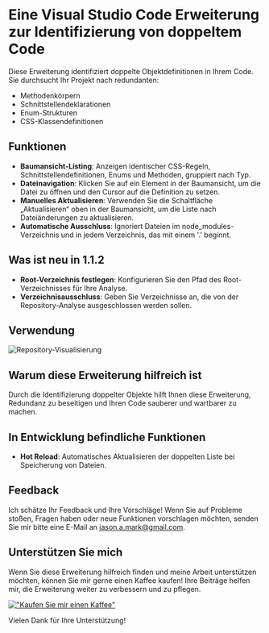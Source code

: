 # Eine Visual Studio Code Erweiterung zur Identifizierung von doppeltem Code

Diese Erweiterung identifiziert doppelte Objektdefinitionen in Ihrem Code. Sie durchsucht Ihr Projekt nach redundanten:

- Methodenkörpern
- Schnittstellendeklarationen
- Enum-Strukturen
- CSS-Klassendefinitionen

## Funktionen

- **Baumansicht-Listing**: Anzeigen identischer CSS-Regeln, Schnittstellendefinitionen, Enums und Methoden, gruppiert nach Typ.
- **Dateinavigation**: Klicken Sie auf ein Element in der Baumansicht, um die Datei zu öffnen und den Cursor auf die Definition zu setzen.
- **Manuelles Aktualisieren**: Verwenden Sie die Schaltfläche „Aktualisieren“ oben in der Baumansicht, um die Liste nach Dateiänderungen zu aktualisieren.
- **Automatische Ausschluss**: Ignoriert Dateien im node_modules-Verzeichnis und in jedem Verzeichnis, das mit einem '.' beginnt.

## Was ist neu in 1.1.2

- **Root-Verzeichnis festlegen**: Konfigurieren Sie den Pfad des Root-Verzeichnisses für Ihre Analyse.
- **Verzeichnisausschluss**: Geben Sie Verzeichnisse an, die von der Repository-Analyse ausgeschlossen werden sollen.

## Verwendung

![Repository-Visualisierung](https://github.com/jasonamark/jasonamark/raw/main/identify-duplicates.gif)

## Warum diese Erweiterung hilfreich ist

Durch die Identifizierung doppelter Objekte hilft Ihnen diese Erweiterung, Redundanz zu beseitigen und Ihren Code sauberer und wartbarer zu machen.

## In Entwicklung befindliche Funktionen

- **Hot Reload**: Automatisches Aktualisieren der doppelten Liste bei Speicherung von Dateien.

## Feedback

Ich schätze Ihr Feedback und Ihre Vorschläge! Wenn Sie auf Probleme stoßen, Fragen haben oder neue Funktionen vorschlagen möchten, senden Sie mir bitte eine E-Mail an [jason.a.mark@gmail.com](jason.a.mark@gmail.com).

## Unterstützen Sie mich
Wenn Sie diese Erweiterung hilfreich finden und meine Arbeit unterstützen möchten, können Sie mir gerne einen Kaffee kaufen! Ihre Beiträge helfen mir, die Erweiterung weiter zu verbessern und zu pflegen.

[!["Kaufen Sie mir einen Kaffee"](https://www.buymeacoffee.com/assets/img/custom_images/orange_img.png)](https://buymeacoffee.com/jasonamark8)

Vielen Dank für Ihre Unterstützung!
